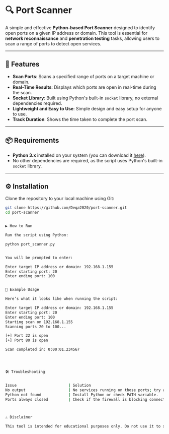 # 🔍 **Port Scanner**

A simple and effective **Python-based Port Scanner** designed to identify open ports on a given IP address or domain. This tool is essential for **network reconnaissance** and **penetration testing** tasks, allowing users to scan a range of ports to detect open services.

---

## 🧰 **Features**

- **Scan Ports**: Scans a specified range of ports on a target machine or domain.
- **Real-Time Results**: Displays which ports are open in real-time during the scan.
- **Socket Library**: Built using Python's built-in `socket` library, no external dependencies required.
- **Lightweight and Easy to Use**: Simple design and easy setup for anyone to use.
- **Track Duration**: Shows the time taken to complete the port scan.

---

## 📦 **Requirements**

- **Python 3.x** installed on your system (you can download it [here](https://www.python.org/downloads/)).
- No other dependencies are required, as the script uses Python's built-in `socket` library.

---

## ⚙️ **Installation**

Clone the repository to your local machine using Git:

```bash
git clone https://github.com/Deqa2020/port-scanner.git
cd port-scanner


▶️ How to Run

Run the script using Python:

python port_scanner.py


You will be prompted to enter:

Enter target IP address or domain: 192.168.1.155
Enter starting port: 20
Enter ending port: 100


🧪 Example Usage

Here’s what it looks like when running the script:

Enter target IP address or domain: 192.168.1.155
Enter starting port: 20
Enter ending port: 100
Starting scan on 192.168.1.155
Scanning ports 20 to 100...

[+] Port 22 is open
[+] Port 80 is open

Scan completed in: 0:00:01.234567




🛠️ Troubleshooting


Issue                       | Solution
No output                   | No services running on those ports; try another target or port range.
Python not found            | Install Python or check PATH variable.
Ports always closed         | Check if the firewall is blocking connections or ports are just closed.



⚠️ Disclaimer

This tool is intended for educational purposes only. Do not use it to scan networks or devices you do not own or have permission to scan.



















